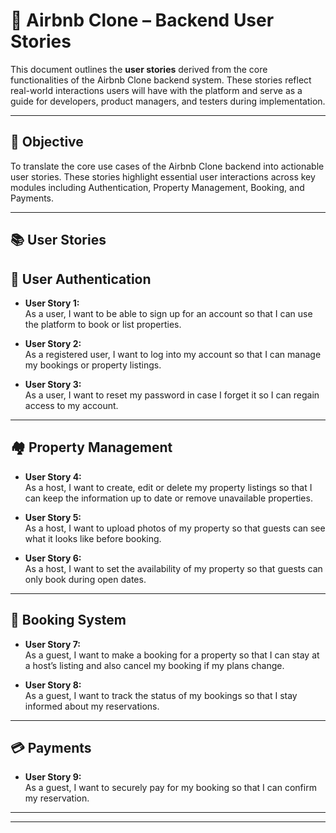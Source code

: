 # 🏡 Airbnb Clone – Backend User Stories

This document outlines the **user stories** derived from the core functionalities of the Airbnb Clone backend system. These stories reflect real-world interactions users will have with the platform and serve as a guide for developers, product managers, and testers during implementation.

---

## 📌 Objective

To translate the core use cases of the Airbnb Clone backend into actionable user stories. These stories highlight essential user interactions across key modules including Authentication, Property Management, Booking, and Payments.

---

## 📚 User Stories

## 🔐 User Authentication

- **User Story 1:**  
  As a user, I want to be able to sign up for an account so that I can use the platform to book or list properties.

- **User Story 2:**  
  As a registered user, I want to log into my account so that I can manage my bookings or property listings.

- **User Story 3:**  
  As a user, I want to reset my password in case I forget it so I can regain access to my account.


---

## 🏘️ Property Management


- **User Story 4:**  
  As a host, I want to create, edit or delete my property listings so that I can keep the information up to date or remove unavailable properties.

- **User Story 5:**  
  As a host, I want to upload photos of my property so that guests can see what it looks like before booking.

- **User Story 6:**  
  As a host, I want to set the availability of my property so that guests can only book during open dates.

---

## 📅 Booking System

- **User Story 7:**  
  As a guest, I want to make a booking for a property so that I can stay at a host’s listing and also cancel my booking if my plans change.

- **User Story 8:**  
  As a guest, I want to track the status of my bookings so that I stay informed about my reservations.

---

## 💳 Payments

- **User Story 9:**  
  As a guest, I want to securely pay for my booking so that I can confirm my reservation.

---


---



